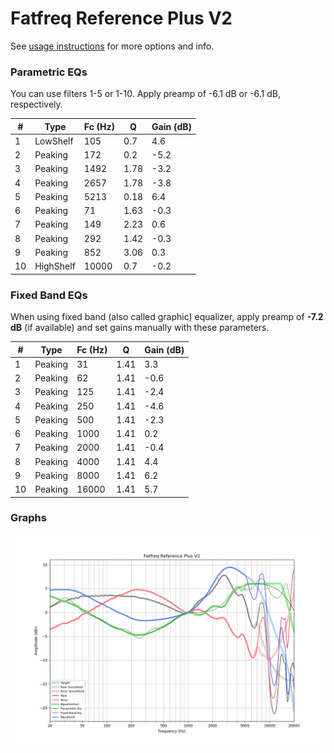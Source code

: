 # Fatfreq Reference Plus V2
See [usage instructions](https://github.com/jaakkopasanen/AutoEq#usage) for more options and info.

### Parametric EQs
You can use filters 1-5 or 1-10. Apply preamp of -6.1 dB or -6.1 dB, respectively.

|   # | Type      |   Fc (Hz) |    Q |   Gain (dB) |
|-----|-----------|-----------|------|-------------|
|   1 | LowShelf  |       105 | 0.7  |         4.6 |
|   2 | Peaking   |       172 | 0.2  |        -5.2 |
|   3 | Peaking   |      1492 | 1.78 |        -3.2 |
|   4 | Peaking   |      2657 | 1.78 |        -3.8 |
|   5 | Peaking   |      5213 | 0.18 |         6.4 |
|   6 | Peaking   |        71 | 1.63 |        -0.3 |
|   7 | Peaking   |       149 | 2.23 |         0.6 |
|   8 | Peaking   |       292 | 1.42 |        -0.3 |
|   9 | Peaking   |       852 | 3.06 |         0.3 |
|  10 | HighShelf |     10000 | 0.7  |        -0.2 |

### Fixed Band EQs
When using fixed band (also called graphic) equalizer, apply preamp of **-7.2 dB** (if available) and set gains manually with these parameters.

|   # | Type    |   Fc (Hz) |    Q |   Gain (dB) |
|-----|---------|-----------|------|-------------|
|   1 | Peaking |        31 | 1.41 |         3.3 |
|   2 | Peaking |        62 | 1.41 |        -0.6 |
|   3 | Peaking |       125 | 1.41 |        -2.4 |
|   4 | Peaking |       250 | 1.41 |        -4.6 |
|   5 | Peaking |       500 | 1.41 |        -2.3 |
|   6 | Peaking |      1000 | 1.41 |         0.2 |
|   7 | Peaking |      2000 | 1.41 |        -0.4 |
|   8 | Peaking |      4000 | 1.41 |         4.4 |
|   9 | Peaking |      8000 | 1.41 |         6.2 |
|  10 | Peaking |     16000 | 1.41 |         5.7 |

### Graphs
![](./Fatfreq%20Reference%20Plus%20V2.png)
